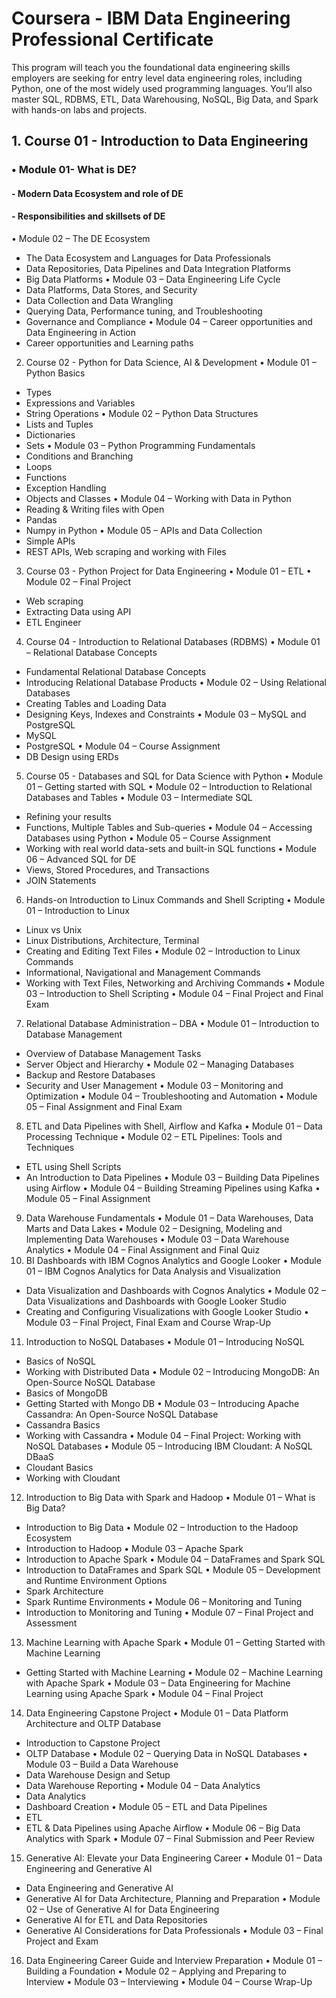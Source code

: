 # Coursera - IBM Data Engineering Professional Certificate
This program will teach you the foundational data engineering skills employers are seeking for entry level data engineering roles, including Python, one of the most widely used programming languages. You’ll also master SQL, RDBMS, ETL, Data Warehousing, NoSQL, Big Data, and Spark with hands-on labs and projects.
## 1.	Course 01 - Introduction to Data Engineering
### •	Module 01- What is DE?
#### -	Modern Data Ecosystem and role of DE
#### -	Responsibilities and skillsets of DE
•	Module 02 – The DE Ecosystem
-	The Data Ecosystem and Languages for Data Professionals
-	Data Repositories, Data Pipelines and Data Integration Platforms
-	Big Data Platforms
•	Module 03 – Data Engineering Life Cycle
-	Data Platforms, Data Stores, and Security
-	Data Collection and Data Wrangling
-	Querying Data, Performance tuning, and Troubleshooting
-	Governance and Compliance
•	Module 04 – Career opportunities and Data Engineering in Action
-	Career opportunities and Learning paths
2.	Course 02 - Python for Data Science, AI & Development
•	Module 01 – Python Basics
-	Types
-	Expressions and Variables
-	String Operations
•	Module 02 – Python Data Structures
-	Lists and Tuples
-	Dictionaries
-	Sets
•	Module 03 – Python Programming Fundamentals
-	Conditions and Branching
-	Loops
-	Functions
-	Exception Handling
-	Objects and Classes
•	Module 04 – Working with Data in Python
-	Reading & Writing files with Open
-	Pandas
-	Numpy in Python
•	Module 05 – APIs and Data Collection
-	Simple APIs
-	REST APIs, Web scraping and working with Files
3.	Course 03 - Python Project for Data Engineering
•	Module 01 – ETL
•	Module 02 – Final Project
-	Web scraping
-	Extracting Data using API
-	ETL Engineer
4.	Course 04 - Introduction to Relational Databases (RDBMS)
•	Module 01 – Relational Database Concepts
-	Fundamental Relational Database Concepts
-	Introducing Relational Database Products
•	Module 02 – Using Relational Databases
-	Creating Tables and Loading Data
-	Designing Keys, Indexes and Constraints
•	Module 03 – MySQL and PostgreSQL
-	MySQL
-	PostgreSQL
•	Module 04 – Course Assignment
-	DB Design using ERDs
5.	Course 05 - Databases and SQL for Data Science with Python
•	Module 01 – Getting started with SQL
•	Module 02 – Introduction to Relational Databases and Tables
•	Module 03 – Intermediate SQL
-	Refining your results
-	Functions, Multiple Tables and Sub-queries
•	Module 04 – Accessing Databases using Python
•	Module 05 – Course Assignment
-	Working with real world data-sets and built-in SQL functions
•	Module 06 – Advanced SQL for DE
-	Views, Stored Procedures, and Transactions
-	JOIN Statements
6.	Hands-on Introduction to Linux Commands and Shell Scripting
•	Module 01 – Introduction to Linux
-	Linux vs Unix
-	Linux Distributions, Architecture, Terminal
-	Creating and Editing Text Files
•	Module 02 – Introduction to Linux Commands
-	Informational, Navigational and Management Commands
-	Working with Text Files, Networking and Archiving Commands
•	Module 03 – Introduction to Shell Scripting
•	Module 04 – Final Project and Final Exam
7.	Relational Database Administration – DBA
•	Module 01 – Introduction to Database Management
-	Overview of Database Management Tasks
-	Server Object and Hierarchy
•	Module 02 – Managing Databases
-	Backup and Restore Databases
-	Security and User Management
•	Module 03 – Monitoring and Optimization
•	Module 04 – Troubleshooting and Automation
•	Module 05 – Final Assignment and Final Exam
8.	ETL and Data Pipelines with Shell, Airflow and Kafka
•	Module 01 – Data Processing Technique
•	Module 02 – ETL Pipelines: Tools and Techniques
-	ETL using Shell Scripts
-	An Introduction to Data Pipelines
•	Module 03 – Building Data Pipelines using Airflow
•	Module 04 – Building Streaming Pipelines using Kafka
•	Module 05 – Final Assignment
9.	Data Warehouse Fundamentals
•	Module 01 – Data Warehouses, Data Marts and Data Lakes
•	Module 02 – Designing, Modeling and Implementing Data Warehouses
•	Module 03 – Data Warehouse Analytics
•	Module 04 – Final Assignment and Final Quiz
10.	BI Dashboards with IBM Cognos Analytics and Google Looker
•	Module 01 – IBM Cognos Analytics for Data Analysis and Visualization
-	Data Visualization and Dashboards with Cognos Analytics
•	Module 02 – Data Visualizations and Dashboards with Google Looker Studio
-	Creating and Configuring Visualizations with Google Looker Studio
•	Module 03 – Final Project, Final Exam and Course Wrap-Up
11.	Introduction to NoSQL Databases
•	Module 01 – Introducing NoSQL
-	Basics of NoSQL
-	Working with Distributed Data
•	Module 02 – Introducing MongoDB: An Open-Source NoSQL Database
-	Basics of MongoDB
-	Getting Started with Mongo DB
•	Module 03 – Introducing Apache Cassandra: An Open-Source NoSQL Database
-	Cassandra Basics
-	Working with Cassandra
•	Module 04 – Final Project: Working with NoSQL Databases
•	Module 05 – Introducing IBM Cloudant: A NoSQL DBaaS
-	Cloudant Basics
-	Working with Cloudant
12.	Introduction to Big Data with Spark and Hadoop
•	Module 01 – What is Big Data?
-	Introduction to Big Data
•	Module 02 – Introduction to the Hadoop Ecosystem
-	Introduction to Hadoop
•	Module 03 – Apache Spark
-	Introduction to Apache Spark
•	Module 04 – DataFrames and Spark SQL
-	Introduction to DataFrames and Spark SQL
•	Module 05 – Development and Runtime Environment Options
-	Spark Architecture
-	Spark Runtime Environments
•	Module 06 – Monitoring and Tuning
-	Introduction to Monitoring and Tuning
•	Module 07 – Final Project and Assessment
13.	Machine Learning with Apache Spark
•	Module 01 – Getting Started with Machine Learning
-	Getting Started with Machine Learning
•	Module 02 – Machine Learning with Apache Spark
•	Module 03 – Data Engineering for Machine Learning using Apache Spark
•	Module 04 – Final Project
14.	Data Engineering Capstone Project
•	Module 01 – Data Platform Architecture and OLTP Database
-	Introduction to Capstone Project
-	OLTP Database
•	Module 02 – Querying Data in NoSQL Databases
•	Module 03 – Build a Data Warehouse
-	Data Warehouse Design and Setup
-	Data Warehouse Reporting
•	Module 04 – Data Analytics
-	Data Analytics
-	Dashboard Creation
•	Module 05 – ETL and Data Pipelines
-	ETL
-	ETL & Data Pipelines using Apache Airflow
•	Module 06 – Big Data Analytics with Spark
•	Module 07 – Final Submission and Peer Review
15.	Generative AI: Elevate your Data Engineering Career
•	Module 01 – Data Engineering and Generative AI
-	Data Engineering and Generative AI
-	Generative AI for Data Architecture, Planning and Preparation
•	Module 02 – Use of Generative AI for Data Engineering
-	Generative AI for ETL and Data Repositories
-	Generative AI Considerations for Data Professionals
•	Module 03 – Final Project and Exam
16.	Data Engineering Career Guide and Interview Preparation
•	Module 01 – Building a Foundation
•	Module 02 – Applying and Preparing to Interview
•	Module 03 – Interviewing
•	Module 04 – Course Wrap-Up
